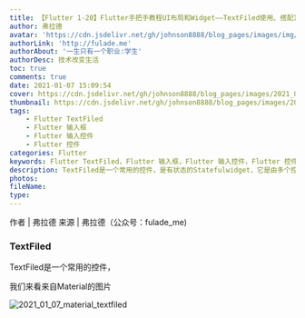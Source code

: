 ```yaml
---
title: 【Flutter 1-20】Flutter手把手教程UI布局和Widget——TextFiled使用、搭配InputDecoration和FocusedNode使用
author: 弗拉德
avatar: 'https://cdn.jsdelivr.net/gh/johnson8888/blog_pages/images/img/avatar.jpg'
authorLink: 'http://fulade.me'
authorAbout: '一生只有一个职业:学生'
authorDesc: 技术改变生活
toc: true
comments: true
date: 2021-01-07 15:09:54
cover: https://cdn.jsdelivr.net/gh/johnson8888/blog_pages/images/2021_01_07_material_textfiled.png
thumbnail: https://cdn.jsdelivr.net/gh/johnson8888/blog_pages/images/2021_01_07_material_textfiled.png
tags:
    - Flutter TextFiled
    - Flutter 输入框
    - Flutter 输入控件
    - Flutter 控件
categories: Flutter
keywords: Flutter TextFiled，Flutter 输入框，Flutter 输入控件，Flutter 控件
description: TextFiled是一个常用的控件，是有状态的Statefulwidget，它是由多个控件组合成的控件，使用起来并不复杂，但是变化情况比较多，多看源码，避免踩坑。
photos:
fileName:
type:
---
```


作者 | 弗拉德
来源 | 弗拉德（公众号：fulade_me)

### TextFiled 

TextFiled是一个常用的控件，

我们来看来自Material的图片


![2021_01_07_material_textfiled](https://cdn.jsdelivr.net/gh/johnson8888/blog_pages/images/2021_01_07_material_textfiled.png)